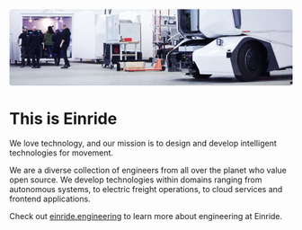 <img src="/profile/hero.png" />

This is Einride
===============

We love technology, and our mission is to design and develop intelligent technologies for movement.

We are a diverse collection of engineers from all over the planet who value open source. We develop technologies within domains ranging from autonomous systems, to electric freight operations, to cloud services and frontend applications.

Check out [einride.engineering](https://einride.engineering) to learn more about engineering at Einride.
